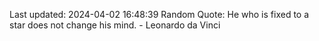 Last updated: 2024-04-02 16:48:39
Random Quote: He who is fixed to a star does not change his mind. - Leonardo da Vinci